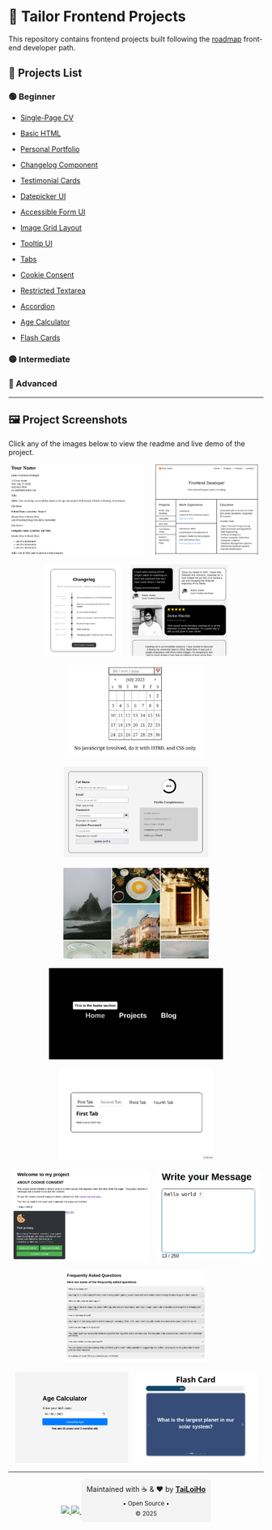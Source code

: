 # 🎨 Tailor Frontend Projects

This repository contains frontend projects built following the <a href="https://roadmap.sh/frontend/projects">roadmap</a> front-end developer path.

## 📁 Projects List

### 🟢 Beginner

- <a href='https://github.com/loihnt05/tailor/tree/main/single-page-cv'> Single-Page CV </a>

- <a href='https://github.com/loihnt05/tailor/tree/main/multiple-pages'> Basic HTML </a>

- <a href='https://github.com/loihnt05/tailor/tree/main/multiple-pages'> Personal Portfolio </a>

- <a href='https://github.com/loihnt05/tailor/tree/main/changelog'> Changelog Component </a>

- <a href='https://github.com/loihnt05/tailor/tree/main/testimonial-cards'> Testimonial Cards </a>

- <a href='https://github.com/loihnt05/tailor/tree/main/datepicker'> Datepicker UI </a>

- <a href='https://github.com/loihnt05/tailor/tree/main/accessible-form'> Accessible Form UI </a>
- <a href='https://github.com/loihnt05/tailor/tree/main/image-grid'> Image Grid Layout </a>

- <a href='https://github.com/loihnt05/tailor/tree/main/tool-tip'> Tooltip UI </a>

- <a href='https://github.com/loihnt05/tailor/tree/main/tabs'> Tabs </a>

- <a href='https://github.com/loihnt05/tailor/tree/main/cookie'> Cookie Consent </a>

- <a href='https://github.com/loihnt05/tailor/tree/main/restricted-textarea'> Restricted Textarea </a>

- <a href='https://github.com/loihnt05/tailor/tree/main/accordion'> Accordion </a>

- <a href='https://github.com/loihnt05/tailor/tree/main/age-calculator'> Age Calculator </a>

- <a href='https://github.com/loihnt05/tailor/tree/main/flash-card'> Flash Cards </a>

### 🟡 Intermediate

### 🔴 Advanced

---

## 🖼️ Project Screenshots

Click any of the images below to view the readme and live demo of the project.

<div align="center" style="display: flex; flex-wrap: wrap; justify-content: center; gap: 16px;">

  <a href="https://github.com/loihnt05/tailor/tree/main/single-page-cv">
    <img src="./assets/single-page.png" alt="Single Page" style="height: 180px;" />
  </a>
  <a href="https://github.com/loihnt05/tailor/tree/main/multiple-pages">
    <img src="./assets/multiple-page.png" alt="Multiple Page" style="height: 180px;" />
  </a>
  <a href="https://github.com/loihnt05/tailor/tree/main/changelog">
    <img src="./assets/changelog.png" alt="Changelog" style="height: 180px;" />
  </a>
  <a href="https://github.com/loihnt05/tailor/tree/main/testimonial-cards">
    <img src="./assets/testimonial-cards.png" alt="Testimonial Cards" style="height: 180px;" />
  </a>
  <a href="https://github.com/loihnt05/tailor/tree/main/datepicker">
    <img src="./assets/datepicker.png" alt="Datepicker" style="height: 180px;" />
  </a>
  <a href="https://github.com/loihnt05/tailor/tree/main/accessible-form">
    <img src="./assets/acessible-form.png" alt="Accessible Form" style="height: 180px;" />
  </a>
  <a href="https://github.com/loihnt05/tailor/tree/main/image-grid">
    <img src="./assets/grid-img.png" alt="Image Grid" style="height: 180px;" />
  </a>
  <a href="https://github.com/loihnt05/tailor/tree/main/tool-tip">
    <img src="./assets/tooltip.png" alt="Tooltip" style="height: 180px;" />
  </a>
  <a href="https://github.com/loihnt05/tailor/tree/main/tabs">
    <img src="./assets/tabs.png" alt="Tabs" style="height: 180px;" />
  </a>
  <a href="https://github.com/loihnt05/tailor/tree/main/cookie">
    <img src="./assets/cookie.png" alt="Cookie" style="height: 180px;" />
  </a>
  <a href="https://github.com/loihnt05/tailor/tree/main/restricted-textarea">
    <img src="./assets/textarea.png" alt="Textarea" style="height: 180px;" />
  </a>
  <a href="https://github.com/loihnt05/tailor/tree/main/accordion">
    <img src="./assets/accordion.png" alt="Accordion" style="height: 180px;" />
  </a>
  <a href="https://github.com/loihnt05/tailor/tree/main/age-calculator">
    <img src="./assets/age-calculator.png" alt="Age Calculator" style="height: 180px;" />
  </a>
  <a href="https://github.com/loihnt05/tailor/tree/main/flash-card">
    <img src="./assets/flash-cards.png" alt="Flash Cards" style="height: 180px;" />
  </a>
</div>

<hr />

<div align="center">

  <a href="https://github.com/loihnt05">
    <img src="https://img.shields.io/badge/GitHub-loihnt05-181717?style=flat-square&logo=github" />
  </a>
  
  <a href="mailto:honguyentailoi05@gmail.com">
    <img src="https://img.shields.io/badge/email-contact-blue?style=flat-square&logo=gmail" />
  </a>

  <div style="background-color: #f4f4f4; padding: 10px; border-radius: 8px; font-size: 14px; display: inline-block;">
    Maintained with ☕ & ❤️ by 
    <a href="https://github.com/loihnt05"><strong>TaiLoiHo</strong></a>
    <br/>
  <sub>
     • Open Source • 
  </sub>
  <br/>
  <sub> © 2025</sub>
  </div>
</div>
